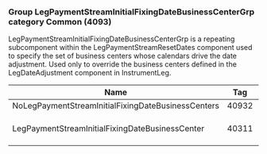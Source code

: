 ### Group LegPaymentStreamInitialFixingDateBusinessCenterGrp category Common (4093)

LegPaymentStreamInitialFixingDateBusinessCenterGrp is a repeating subcomponent within the LegPaymentStreamResetDates component used to specify the set of business centers whose calendars drive the date adjustment. Used only to override the business centers defined in the LegDateAdjustment component in InstrumentLeg.

| Name                                               | Tag   | Req'd | Documentation                                                              |
|----------------------------------------------------|-------|----------|----------------------------------------------------------------------------|
| NoLegPaymentStreamInitialFixingDateBusinessCenters | 40932 |       |                                                                            |
| LegPaymentStreamInitialFixingDateBusinessCenter    | 40311 |       | Required if NoLegPaymentStreamInitialFixingDateBusinessCenters(40932) > 0. |

